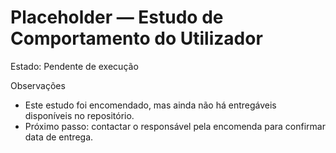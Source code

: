 # Placeholder — Estudo de Comportamento do Utilizador

Estado: Pendente de execução

Observações
- Este estudo foi encomendado, mas ainda não há entregáveis disponíveis no repositório.
- Próximo passo: contactar o responsável pela encomenda para confirmar data de entrega.

